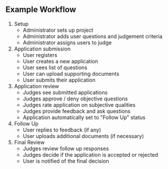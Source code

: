 ## Example Workflow

1. Setup
    - Administrator sets up project
    - Administrator adds user questions and judgement criteria
    - Administrator assigns users to judge
2. Application submission
    - User registers
    - User creates a new application
    - User sees list of questions
    - User can upload supporting documents
    - User submits their application
3. Application review
    - Judges see submitted applications
    - Judges approve / deny objective questions
    - Judges rate application on subjective qualities
    - Judges provide feedback and ask questions
    - Application automatically set to "Follow Up" status
4. Follow Up
    - User replies to feedback (if any)
    - User uploads additional documents (if necessary)
5. Final Review
    - Judges review follow up responses
    - Judges decide if the application is accepted or rejected
    - User is notified of the final decision
